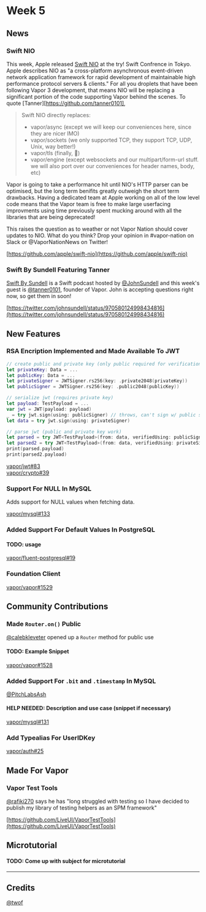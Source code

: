 # Week 5

## News

### Swift NIO
This week, Apple released [Swift NIO](https://github.com/apple/swift-nio) at the try! Swift Confrence in Tokyo. Apple describes NIO as "a cross-platform asynchronous event-driven network application framework for rapid development of maintainable high performance protocol servers & clients." For all you droplets that have been following Vapor 3 development, that means NIO will be replacing a significant portion of the code supporting Vapor behind the scenes. To quote [Tanner][https://github.com/tanner0101],

> Swift NIO directly replaces:
> - vapor/async (except we will keep our conveniences here, since they are nicer IMO)
> - vapor/sockets (we only supported TCP, they support TCP, UDP, Unix, way better!)
> - vapor/tls (finally, :pray:)
> - vapor/engine (except websockets and our multipart/form-url stuff. we will also port over our conveniences for header names, body, etc)

Vapor is going to take a performance hit until NIO's HTTP parser can be optimised, but the long term benifits greatly outweigh the short term drawbacks. Having a dedicated team at Apple working on all of the low level code means that the Vapor team is free to make large userfacing improvments using time previously spent mucking around with all the libraries that are being deprecated! 

This raises the question as to weather or not Vapor Nation should cover updates to NIO. What do you think? Drop your opinion in #vapor-nation on Slack or @VaporNationNews on Twitter!

[https://github.com/apple/swift-nio](https://github.com/apple/swift-nio)

### Swift By Sundell Featuring Tanner
[Swift By Sundell](https://www.swiftbysundell.com/) is a Swift podcast hosted by [@JohnSundell](https://github.com/JohnSundell) and this week's guest is [@tanner0101](https://github.com/tanner0101), founder of Vapor. John is accepting questions right now, so get them in soon!

[https://twitter.com/johnsundell/status/970580124998434816](https://twitter.com/johnsundell/status/970580124998434816)

## New Features

### RSA Encription Implemented and Made Available To JWT
```swift
// create public and private key (only public required for verification)
let privateKey: Data = ...
let publicKey: Data = ...
let privateSigner = JWTSigner.rs256(key: .private2048(privateKey))
let publicSigner = JWTSigner.rs256(key: .public2048(publicKey))

// serialize jwt (requires private key)
let payload: TestPayload = ...
var jwt = JWT(payload: payload)
_ = try jwt.sign(using: publicSigner) // throws, can't sign w/ public signer
let data = try jwt.sign(using: privateSigner)

// parse jwt (public and private key work)
let parsed = try JWT<TestPayload>(from: data, verifiedUsing: publicSigner)
let parsed2 = try JWT<TestPayload>(from: data, verifiedUsing: privateSigner) // also works
print(parsed.payload)
print(parsed2.payload)
```

[vapor/jwt#83](https://github.com/vapor/jwt/pull/83)  
[vapor/crypto#39](https://github.com/vapor/crypto/pull/39)

### Support For NULL In MySQL
Adds support for NULL values when fetching data.

[vapor/mysql#133](https://github.com/vapor/mysql/pull/133)

### Added Support For Default Values In PostgreSQL
#### TODO: usage

[vapor/fluent-postgresql#19](https://github.com/vapor/fluent-postgresql/pull/19)

### Foundation Client

[vapor/vapor#1529](https://github.com/vapor/vapor/pull/1529)

## Community Contributions

### Made `Router.on()` Public
[@calebkleveter](https://github.com/calebkleveter) opened up a `Router` method for public use
#### TODO: Example Snippet

[vapor/vapor#1528](https://github.com/vapor/vapor/pull/1528)

### Added Support For `.bit` and `.timestamp` In MySQL
[@PitchLabsAsh](https://github.com/PitchLabsAsh) 
#### HELP NEEDED: Description and use case (snippet if necessary)

[vapor/mysql#131](https://github.com/vapor/mysql/pull/131)

### Add Typealias For UserIDKey

[vapor/auth#25](https://github.com/vapor/auth/pull/25)

## Made For Vapor

### Vapor Test Tools
[@rafiki270](https://github.com/rafiki270) says he has "long struggled with testing so I have decided to publish my library of testing helpers as an SPM framework"

[https://github.com/LiveUI/VaporTestTools](https://github.com/LiveUI/VaporTestTools)

## Microtutorial
#### TODO: Come up with subject for microtutorial

****

## Credits
[@twof](https://github.com/twof)
